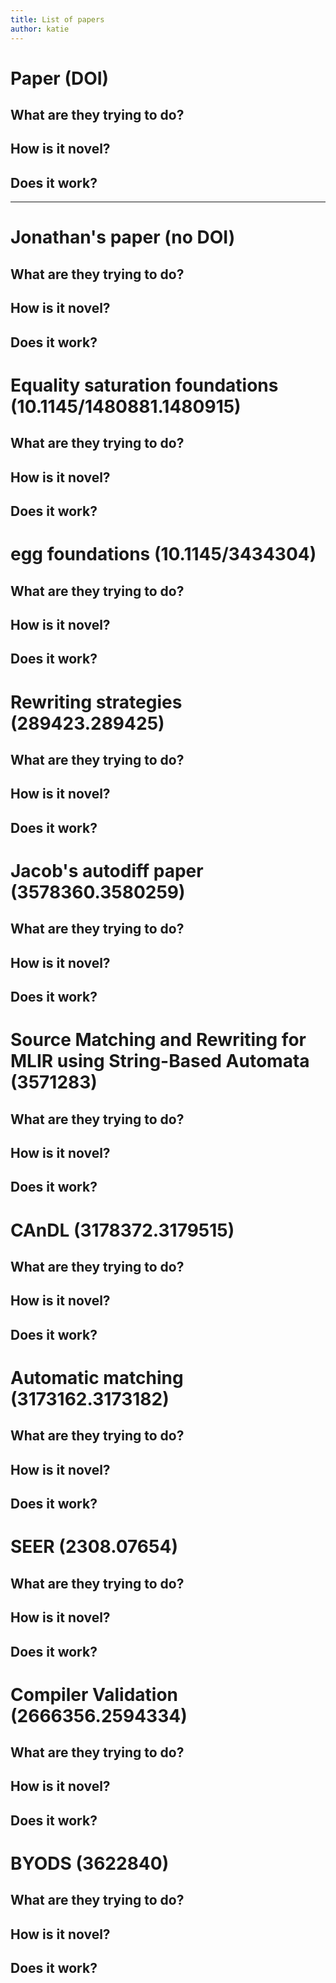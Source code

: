 ```yaml
---
title: List of papers
author: katie
---
```


# Paper (DOI)

## What are they trying to do?

## How is it novel?

## Does it work?

---

# Jonathan's paper (no DOI)

## What are they trying to do?

## How is it novel?

## Does it work?

# Equality saturation foundations (10.1145/1480881.1480915)

## What are they trying to do?

## How is it novel?

## Does it work?

# egg foundations (10.1145/3434304)

## What are they trying to do?

## How is it novel?

## Does it work?

# Rewriting strategies (289423.289425)

## What are they trying to do?

## How is it novel?

## Does it work?

# Jacob's autodiff paper (3578360.3580259)

## What are they trying to do?

## How is it novel?

## Does it work?

# Source Matching and Rewriting for MLIR using String-Based Automata (3571283)

## What are they trying to do?

## How is it novel?

## Does it work?

# CAnDL (3178372.3179515)

## What are they trying to do?

## How is it novel?

## Does it work?

# Automatic matching (3173162.3173182)

## What are they trying to do?

## How is it novel?

## Does it work?

# SEER (2308.07654)

## What are they trying to do?

## How is it novel?

## Does it work?

# Compiler Validation (2666356.2594334)

## What are they trying to do?

## How is it novel?

## Does it work?

# BYODS (3622840)

## What are they trying to do?

## How is it novel?

## Does it work?

